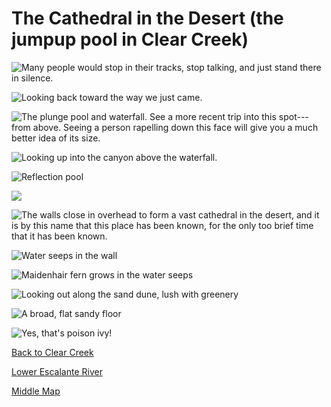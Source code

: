 # The Cathedral in the Desert (the jumpup pool in Clear Creek)

![Many people would stop in their tracks, stop talking, and just stand there in silence.](cathedral/silence.jpg)

![Looking back toward the way we just came.](cathedral/looking-back.jpg)

![The plunge pool and waterfall. See a more recent trip into this spot---from above. Seeing a person rapelling down this face will give you a much better idea of its size.](cathedral/pool.jpg)

<!--TODO: put link-->

![Looking up into the canyon above the waterfall.](cathedral/looking-up.jpg)

![Reflection pool](cathedral/reflection-pool.jpg)

![](cathedral/cathedral.jpg)

![The walls close in overhead to form a vast cathedral in the desert, and it is by this name that this place has been known, for the only too brief time that it has been known.](cathedral/close-in.jpg)

![Water seeps in the wall](cathedral/seeps.jpg)

![Maidenhair fern grows in the water seeps](cathedral/fern.jpg)

![Looking out along the sand dune, lush with greenery](cathedral/looking-out.jpg)

![A broad, flat sandy floor](cathedral/floor.jpg)

![Yes, that's poison ivy!](cathedral/poison-ivy.jpg)

[Back to Clear Creek](clear-creek)

[Lower Escalante River](escalante-lower)

[Middle Map](map-middle)

